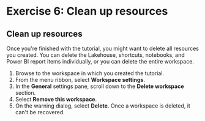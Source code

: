 # Exercise 6: Clean up resources

## Clean up resources

Once you're finished with the tutorial, you might want to delete all resources you created. You can delete the Lakehouse, shortcuts, notebooks, and Power BI report items individually, or you can delete the entire workspace.

1. Browse to the workspace in which you created the tutorial.
1. From the menu ribbon, select **Workspace settings**.
1. In the **General** settings pane, scroll down to the **Delete workspace** section.
1. Select **Remove this workspace**.
1. On the warning dialog, select **Delete**. Once a workspace is deleted, it can't be recovered.
